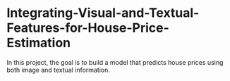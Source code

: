 # Integrating-Visual-and-Textual-Features-for-House-Price-Estimation
In this project, the goal is to build a model that predicts house prices using both image and textual information. 
